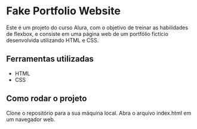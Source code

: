 # Fake Portfolio Website

Este é um projeto do curso Alura, com o objetivo de treinar as habilidades de flexbox, e consiste em uma página web de um portfólio fictício desenvolvida utilizando HTML e CSS.

## Ferramentas utilizadas

- HTML
- CSS

## Como rodar o projeto

Clone o repositório para a sua máquina local.
Abra o arquivo index.html em um navegador web.
